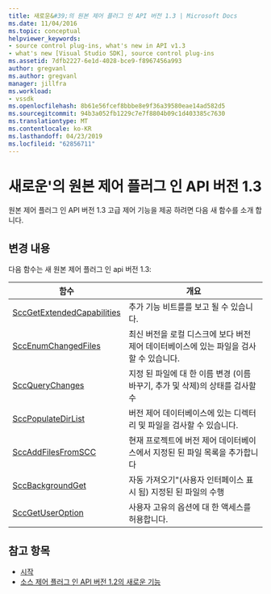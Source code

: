 ```yaml
---
title: 새로운&#39;의 원본 제어 플러그 인 API 버전 1.3 | Microsoft Docs
ms.date: 11/04/2016
ms.topic: conceptual
helpviewer_keywords:
- source control plug-ins, what's new in API v1.3
- what's new [Visual Studio SDK], source control plug-ins
ms.assetid: 7dfb2227-6e1d-4028-bce9-f8967456a993
author: gregvanl
ms.author: gregvanl
manager: jillfra
ms.workload:
- vssdk
ms.openlocfilehash: 8b61e56fcef8bbbe8e9f36a39580eae14ad582d5
ms.sourcegitcommit: 94b3a052fb1229c7e7f8804b09c1d403385c7630
ms.translationtype: MT
ms.contentlocale: ko-KR
ms.lasthandoff: 04/23/2019
ms.locfileid: "62856711"
---
```

# <a name="what39s-new-in-the-source-control-plug-in-api-version-13"></a>새로운&#39;의 원본 제어 플러그 인 API 버전 1.3
원본 제어 플러그 인 API 버전 1.3 고급 제어 기능을 제공 하려면 다음 새 함수를 소개 합니다.

## <a name="changes"></a>변경 내용
 다음 함수는 새 원본 제어 플러그 인 api 버전 1.3:

|함수|개요|
|--------------|--------------|
|[SccGetExtendedCapabilities](../../extensibility/sccgetextendedcapabilities-function.md)|추가 기능 비트를를 보고 될 수 있습니다.|
|[SccEnumChangedFiles](../../extensibility/sccenumchangedfiles-function.md)|최신 버전을 로컬 디스크에 보다 버전 제어 데이터베이스에 있는 파일을 검사할 수 있습니다.|
|[SccQueryChanges](../../extensibility/sccquerychanges-function.md)|지정 된 파일에 대 한 이름 변경 (이름 바꾸기, 추가 및 삭제)의 상태를 검사할 수|
|[SccPopulateDirList](../../extensibility/sccpopulatedirlist-function.md)|버전 제어 데이터베이스에 있는 디렉터리 및 파일을 검사할 수 있습니다.|
|[SccAddFilesFromSCC](../../extensibility/sccaddfilesfromscc-function.md)|현재 프로젝트에 버전 제어 데이터베이스에서 지정된 된 파일 목록을 추가합니다|
|[SccBackgroundGet](../../extensibility/sccbackgroundget-function.md)|자동 가져오기"(사용자 인터페이스 표시 됨) 지정된 된 파일의 수행|
|[SccGetUserOption](../../extensibility/sccgetuseroption-function.md)|사용자 고유의 옵션에 대 한 액세스를 허용합니다.|

## <a name="see-also"></a>참고 항목
- [시작](../../extensibility/internals/getting-started-with-source-control-plug-ins.md)
- [소스 제어 플러그 인 API 버전 1.2의 새로운 기능](../../extensibility/internals/what-s-new-in-the-source-control-plug-in-api-version-1-2.md)